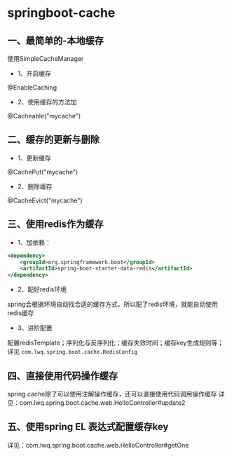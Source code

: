 # springboot-cache

## 一、最简单的-本地缓存

使用SimpleCacheManager

- 1、开启缓存 

@EnableCaching

- 2、使用缓存的方法加 

@Cacheable("mycache")

## 二、缓存的更新与删除
- 1、更新缓存

@CachePut("mycache")

- 2、删除缓存

@CacheEvict("mycache")

## 三、使用redis作为缓存
- 1、加依赖：
```xml
<dependency>
    <groupId>org.springframework.boot</groupId>
    <artifactId>spring-boot-starter-data-redis</artifactId>
</dependency>
```
- 2、配好redis环境

spring会根据环境自动找合适的缓存方式，所以配了redis环境，就能自动使用redis缓存

- 3、进阶配置

配置redisTemplate；序列化与反序列化；缓存失效时间；缓存key生成规则等；详见
`com.lwq.spring.boot.cache.RedisConfig`

## 四、直接使用代码操作缓存
spring cache除了可以使用注解操作缓存，还可以直接使用代码调用操作缓存
详见：com.lwq.spring.boot.cache.web.HelloController#update2

## 五、使用spring EL 表达式配置缓存key
详见：com.lwq.spring.boot.cache.web.HelloController#getOne




